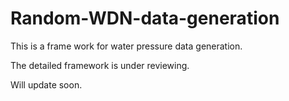 # Random-WDN-data-generation

This is a frame work for water pressure data generation.

The detailed framework is under reviewing.

Will update soon.
